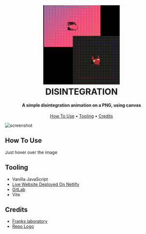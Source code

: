 <h1 align="center">
  <br>
  <img src="./public/dff.gif" alt="" width="50%">
  <br>
  DISINTEGRATION
  <br>
</h1>

<h4 align="center"> A simple disintegration animation on a PNG, using canvas</h4>


<p align="center">
  <a href="#how-to-use">How To Use</a> •
  <a href="#tooling">Tooling</a> •
  <a href="#credits">Credits</a> 
</p>

![screenshot]()

## How To Use

Just hover over the image

## Tooling

- Vanilla JavaScript
- [Live Website Deployed On Netlify](https://app.netlify.com/sites/harmonious-biscochitos-5d3231)
- [GitLab](https://gitlab.com/Decipher-CS/disintegration-animation)
- Vite


## Credits

-   [Franks laboratory](https://www.youtube.com/watch?v=vAJEHf92tV0)
-   [Repo Logo]()
